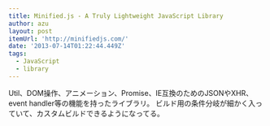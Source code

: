 ```yaml
---
title: Minified.js - A Truly Lightweight JavaScript Library
author: azu
layout: post
itemUrl: 'http://minifiedjs.com/'
date: '2013-07-14T01:22:44.449Z'
tags:
  - JavaScript
  - library
---
```

Util、DOM操作、アニメーション、Promise、IE互換のためのJSONやXHR、event handler等の機能を持ったライブラリ。
ビルド用の条件分岐が細かく入っていて、カスタムビルドできるようになってる。
